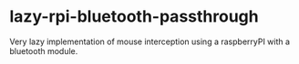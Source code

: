# lazy-rpi-bluetooth-passthrough
Very lazy implementation of mouse interception using a raspberryPI with a bluetooth module.
